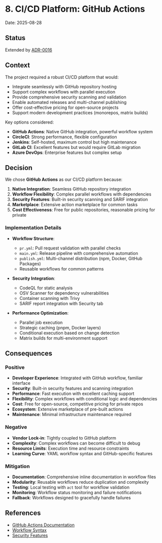 # 8. CI/CD Platform: GitHub Actions

Date: 2025-08-28

## Status

Extended by [ADR-0016](./0016-enhanced-ci-cd-platform.md)

## Context

The project required a robust CI/CD platform that would:

- Integrate seamlessly with GitHub repository hosting
- Support complex workflows with parallel execution
- Provide comprehensive security scanning and validation
- Enable automated releases and multi-channel publishing
- Offer cost-effective pricing for open-source projects
- Support modern development practices (monorepos, matrix builds)

Key options considered:

- **GitHub Actions**: Native GitHub integration, powerful workflow system
- **CircleCI**: Strong performance, flexible configuration
- **Jenkins**: Self-hosted, maximum control but high maintenance
- **GitLab CI**: Excellent features but would require GitLab migration
- **Azure DevOps**: Enterprise features but complex setup

## Decision

We chose **GitHub Actions** as our CI/CD platform because:

1. **Native Integration**: Seamless GitHub repository integration
2. **Workflow Flexibility**: Complex parallel workflows with dependencies
3. **Security Features**: Built-in security scanning and SARIF integration
4. **Marketplace**: Extensive action marketplace for common tasks
5. **Cost Effectiveness**: Free for public repositories, reasonable pricing for private

### Implementation Details

- **Workflow Structure**:
  - `pr.yml`: Pull request validation with parallel checks
  - `main.yml`: Release pipeline with comprehensive automation
  - `publish.yml`: Multi-channel distribution (npm, Docker, GitHub Packages)
  - Reusable workflows for common patterns

- **Security Integration**:
  - CodeQL for static analysis
  - OSV Scanner for dependency vulnerabilities
  - Container scanning with Trivy
  - SARIF report integration with Security tab

- **Performance Optimization**:
  - Parallel job execution
  - Strategic caching (pnpm, Docker layers)
  - Conditional execution based on change detection
  - Matrix builds for multi-environment support

## Consequences

### Positive

- **Developer Experience**: Integrated with GitHub workflow, familiar interface
- **Security**: Built-in security features and scanning integration
- **Performance**: Fast execution with excellent caching support
- **Flexibility**: Complex workflows with conditional logic and dependencies
- **Cost**: Free for open-source, competitive pricing for private repos
- **Ecosystem**: Extensive marketplace of pre-built actions
- **Maintenance**: Minimal infrastructure maintenance required

### Negative

- **Vendor Lock-in**: Tightly coupled to GitHub platform
- **Complexity**: Complex workflows can become difficult to debug
- **Resource Limits**: Execution time and resource constraints
- **Learning Curve**: YAML workflow syntax and GitHub-specific features

### Mitigation

- **Documentation**: Comprehensive inline documentation in workflow files
- **Modularity**: Reusable workflows reduce duplication and complexity
- **Testing**: Local testing with `act` tool for workflow validation
- **Monitoring**: Workflow status monitoring and failure notifications
- **Fallback**: Workflows designed to gracefully handle failures

## References

- [GitHub Actions Documentation](https://docs.github.com/en/actions)
- [Workflow Syntax](https://docs.github.com/en/actions/using-workflows/workflow-syntax-for-github-actions)
- [Security Features](https://docs.github.com/en/code-security)
